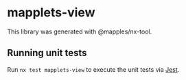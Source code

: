 # mapplets-view

This library was generated with @mapples/nx-tool.

## Running unit tests

Run `nx test mapplets-view` to execute the unit tests via [Jest](https://jestjs.io).
